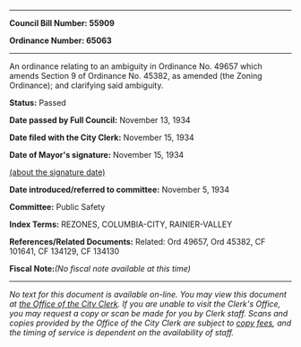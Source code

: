 

********

**Council Bill Number: 55909**
   
**Ordinance Number: 65063**
********

 An ordinance relating to an ambiguity in Ordinance No. 49657 which amends Section 9 of Ordinance No. 45382, as amended (the Zoning Ordinance); and clarifying said ambiguity.

**Status:** Passed
   
**Date passed by Full Council:** November 13, 1934
   
**Date filed with the City Clerk:** November 15, 1934
   
**Date of Mayor's signature:** November 15, 1934
   
[(about the signature date)](/~public/approvaldate.htm)
   
   
   
**Date introduced/referred to committee:** November 5, 1934
   
**Committee:** Public Safety
   
   
**Index Terms:** REZONES, COLUMBIA-CITY, RAINIER-VALLEY

**References/Related Documents:** Related: Ord 49657, Ord 45382, CF 101641, CF 134129, CF 134130

**Fiscal Note:**_(No fiscal note available at this time)_
********

_No text for this document is available on-line. You may view this document at [the Office of the City Clerk](http://www.seattle.gov/leg/clerk/contactUs.htm). If you are unable to visit the Clerk's Office, you may request a copy or scan be made for you by Clerk staff. Scans and copies provided by the Office of the City Clerk are subject to [copy fees](http://clerk.seattle.gov/~public/clerkfees.htm), and the timing of service is dependent on the availability of staff._

